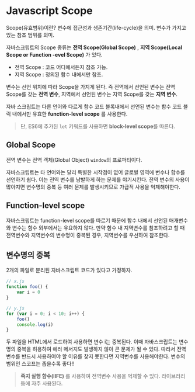 # Javascript Scope

Scope(유효범위)이란? 변수에 접근성과 생존기간(life-cycle)을 의미. 변수가 가지고 있는 참조 범위를 의미.

자바스크립트의 Scope 종류는 **전역 Scope(Global Scope)** , **지역 Scope(Local Scope or Function -evel Scope)** 가 있다.
- 전역 Scope : 코드 어디에서든지 참조 가능.
- 지역 Scope : 정의된 함수 내에서만 참조.

변수는 선언 위치에 따라 Scope을 가지게 된다. 즉 전역에서 선언된 변수는 전역 Scope를 갖는 **전역 변수**, 지역에서 선언된 변수는 지역 Scope를 갖는 **지역 변수**.

자바 스크립트는 다른 언어와 다르게 함수 코드 블록내에서 선언된 변수는 함수 코드 블럭 내에서만 유효한 **function-level scope** 를 사용한다.
> 단, ES6에 추가된 `let` 키워드를 사용하면 **block-level scope**를 따른다.

## Global Scope
전역 변수는 전역 객체(Global Object) `window`의 프로퍼티이다.

자바스크립트는 타 언어와는 달리 특별한 시작점이 없어 글로벌 영역에 변수나 함수를 선언하기 쉽다. 이는 전역 변수를 남발하게 하는 문제를 야기시킨다. 전역 변수의 사용이 많아지면 변수명의 중복 등 여러 문제를 발생시키므로 가급적 사용을 억제해야한다.

## Function-level scope
자바스크립트는 function-level scope를 따르기 때문에 함수 내에서 선언된 매개변수와 변수는 함수 외부에서는 유요하지 않다.
만약 함수 내 지역변수를 참조하려고 할 때 전역변수와 지역변수의 변수명이 중복된 경우, 지역변수를 우선하여 참조한다.

## 변수명의 중복
2개의 파일로 분리된 자바스크립트 코드가 있다고 가정하자.

```js
// x.js
function foo() {
    var i = 0
}

// y.js
for (var i = 0; i < 10; i++) {
    foo()
    console.log(i)
}
```
두 파일을 HTML에서 로드하여 사용하면 변수 i는 중복된다. 이때 자바스크립트는 변수명의 중복을 허용하여 에러 메서지도 발생하지 않아 큰 문제가 될 수 있다. 따라서 전역변수를 반드시 사용하여야 할 이유를 찾지 못한다면 지역변수를 사용해야한다. 변수의 범위인 스코프는 좁을수록 좋다!!

> **즉지 실행 함수(IIFE)** 를 사용하여 전역변수 사용을 억제할 수 있다. 라이브러리 등에 자주 사용된다.